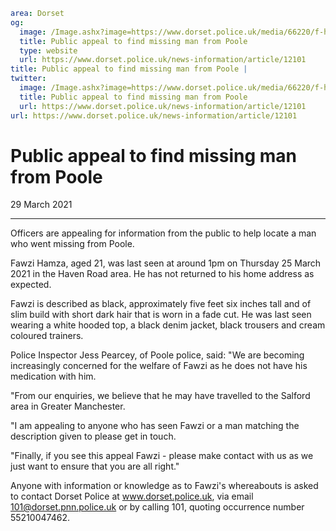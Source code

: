 ```yaml
area: Dorset
og:
  image: /Image.ashx?image=https://www.dorset.police.uk/media/66220/f-hamza-29-march-2021.jpg&amp;amp;width=150
  title: Public appeal to find missing man from Poole
  type: website
  url: https://www.dorset.police.uk/news-information/article/12101
title: Public appeal to find missing man from Poole |
twitter:
  image: /Image.ashx?image=https://www.dorset.police.uk/media/66220/f-hamza-29-march-2021.jpg&amp;amp;width=150
  title: Public appeal to find missing man from Poole
  url: https://www.dorset.police.uk/news-information/article/12101
url: https://www.dorset.police.uk/news-information/article/12101
```

# Public appeal to find missing man from Poole

29 March 2021

* * *

Officers are appealing for information from the public to help locate a man who went missing from Poole.

Fawzi Hamza, aged 21, was last seen at around 1pm on Thursday 25 March 2021 in the Haven Road area. He has not returned to his home address as expected.

Fawzi is described as black, approximately five feet six inches tall and of slim build with short dark hair that is worn in a fade cut. He was last seen wearing a white hooded top, a black denim jacket, black trousers and cream coloured trainers.

Police Inspector Jess Pearcey, of Poole police, said: "We are becoming increasingly concerned for the welfare of Fawzi as he does not have his medication with him.

"From our enquiries, we believe that he may have travelled to the Salford area in Greater Manchester.

"I am appealing to anyone who has seen Fawzi or a man matching the description given to please get in touch.

"Finally, if you see this appeal Fawzi - please make contact with us as we just want to ensure that you are all right."

Anyone with information or knowledge as to Fawzi's whereabouts is asked to contact Dorset Police at www.dorset.police.uk, via email 101@dorset.pnn.police.uk or by calling 101, quoting occurrence number 55210047462.
